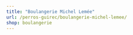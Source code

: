 ```yaml
---
title: "Boulangerie Michel Lemée"
url: /perros-guirec/boulangerie-michel-lemee/
shop: boulangerie
---
```

